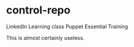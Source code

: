 # control-repo
LinkedIn Learning class Puppet Essential Training

This is almost certainly useless.

